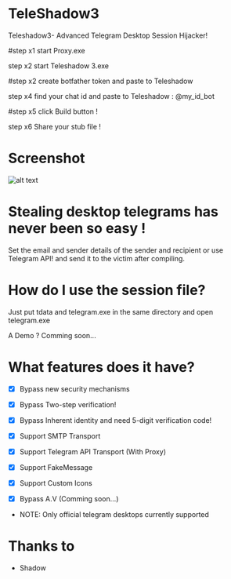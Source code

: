 # TeleShadow3
Teleshadow3- Advanced Telegram Desktop Session Hijacker!

#step x1 start Proxy.exe

step x2 start Teleshadow 3.exe

#step x2 create botfather token and paste to Teleshadow

step x4 find your chat id and paste to Teleshadow : @my_id_bot

#step x5 click Build button !

step x6 Share your stub file !


# Screenshot
![alt text](https://raw.githubusercontent.com/EternalC0der/TeleShadow3/master/screenshot.png) 

# Stealing desktop telegrams has never been so easy !
Set the email and sender details of the sender and recipient or use Telegram API! and send it to the victim after compiling.

# How do I use the session file?
Just put tdata and telegram.exe in the same directory and open telegram.exe

A Demo ?
Comming soon...

# What features does it have?
- [x] Bypass new security mechanisms
- [x] Bypass Two-step verification!
- [x] Bypass Inherent identity and need 5-digit verification code!

- [x] Support SMTP Transport
- [x] Support Telegram API Transport (With Proxy)
- [x] Support FakeMessage
- [x] Support Custom Icons
- [x] Bypass A.V (Comming soon...)
- NOTE: Only official telegram desktops currently supported
 
# Thanks to
- Shadow
